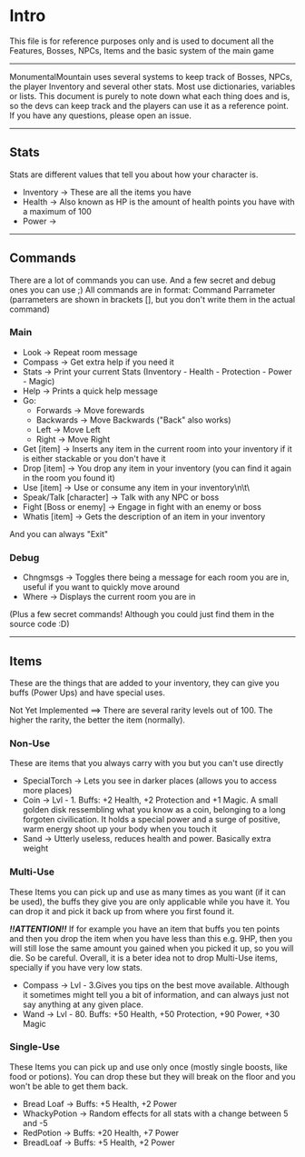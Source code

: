 <!--
SPDX-FileCopyrightText: (C) 2023-2025 jtech-labs <~jtech-labs/public@lists.sr.ht>

SPDX-License-Identifier: MIT
-->

# Intro
This file is for reference purposes only and is used to document all the Features, Bosses, NPCs, Items and the basic system of the main game

---

MonumentalMountain uses several systems to keep track of Bosses, NPCs, the player Inventory and several other stats. Most use dictionaries, variables or lists. This document is purely to note down what each thing does and is, so the devs can keep track and the players can use it as a reference point. If you have any questions, please open an issue.

---
## Stats
Stats are different values that tell you about how your character is.

- Inventory -> These are all the items you have
- Health -> Also known as HP is the amount of health points you have with a maximum of 100
- Power -> 

---
## Commands
There are a lot of commands you can use. And a few secret and debug ones you can use ;)
All commands are in format:
Command Parrameter (parrameters are shown in brackets [], but you don't write them in the actual command)

### Main
- Look -> Repeat room message
- Compass -> Get extra help if you need it
- Stats -> Print your current Stats (Inventory - Health - Protection - Power - Magic)
- Help -> Prints a quick help message
- Go:
    - Forwards -> Move forewards
    - Backwards -> Move Backwards ("Back" also works)
    - Left -> Move Left
    - Right -> Move Right
- Get [item] -> Inserts any item in the current room into your inventory if it is either stackable or you don't have it
- Drop [item] -> You drop any item in your inventory (you can find it again in the room you found it)
- Use [item] -> Use or consume any item in your inventory\n\t\
- Speak/Talk [character] -> Talk with any NPC or boss
- Fight [Boss or enemy] -> Engage in fight with an enemy or boss
- Whatis [item]  -> Gets the description of an item in your inventory

And you can always "Exit"

### Debug
- Chngmsgs -> Toggles there being a message for each room you are in, useful if you want to quickly move around
- Where -> Displays the current room you are in

(Plus a few secret commands! Although you could just find them in the source code :D)

---
## Items
These are the things that are added to your inventory, they can give you buffs (Power Ups) and have special uses.

Not Yet Implemented ==> There are several rarity levels out of 100. The higher the rarity, the better the item (normally).

### Non-Use
These are items that you always carry with you but you can't use directly

- SpecialTorch -> Lets you see in darker places (allows you to access more places)
- Coin -> Lvl - 1. Buffs: +2 Health, +2 Protection and +1 Magic. A small golden disk ressembling what you know as a coin, belonging to a long forgoten civilication. It holds a special power and a surge of positive, warm energy shoot up your body when you touch it
- Sand -> Utterly useless, reduces health and power. Basically extra weight

### Multi-Use
These Items you can pick up and use as many times as you want (if it can be used), the buffs they give you are only applicable while you have it. You can drop it and pick it back up from where you first found it.

__*!!ATTENTION!!*__ If for example you have an item that buffs you ten points and then you drop the item when you have less than this e.g. 9HP, then you will still lose the same amount you gained when you picked it up, so you will die. So be careful. Overall, it is a beter idea not to drop Multi-Use items, specially if you have very low stats.

* Compass -> Lvl - 3.Gives you tips on the best move available. Although it sometimes might tell you a bit of information, and can always just not say anything at any given place.
* Wand -> Lvl - 80. Buffs: +50 Health, +50 Protection, +90 Power, +30 Magic

### Single-Use
These Items you can pick up and use only once (mostly single boosts, like food or potions). You can drop these but they will break on the floor and you won't be able to get them back.

- Bread Loaf -> Buffs: +5 Health, +2 Power
- WhackyPotion -> Random effects for all stats with a change between 5 and -5
- RedPotion -> Buffs: +20 Health, +7 Power
- BreadLoaf -> Buffs: +5 Health, +2 Power